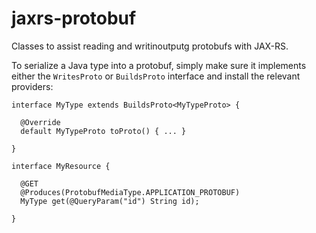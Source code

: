 # jaxrs-protobuf

Classes to assist reading and writinoutputg protobufs with JAX-RS.

To serialize a Java type into a protobuf, simply make sure it implements either the `WritesProto` or `BuildsProto` interface and install the relevant providers:

```
interface MyType extends BuildsProto<MyTypeProto> { 

  @Override
  default MyTypeProto toProto() { ... }

}

interface MyResource {

  @GET
  @Produces(ProtobufMediaType.APPLICATION_PROTOBUF)
  MyType get(@QueryParam("id") String id);

}
```
